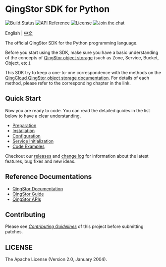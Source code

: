 # QingStor SDK for Python

[![Build Status](https://github.com/qingstor/qingstor-sdk-python/workflows/Unit%20Test/badge.svg?branch=master)](https://github.com/qingstor/qingstor-sdk-python/actions?query=workflow%3A%22Unit+Test%22)
[![API Reference](http://img.shields.io/badge/api-reference-green.svg)](https://docsv4.qingcloud.com/user_guide/storage/object_storage/)
[![License](http://img.shields.io/badge/license-apache%20v2-blue.svg)](https://github.com/yunify/qingstor-sdk-python/blob/master/LICENSE)
[![Join the chat](https://img.shields.io/badge/chat-online-blue?style=flat&logo=zulip)](https://qingstor.zulipchat.com/join/nofzrqd5a5skt5ebnaor5b7d/)

English | [中文](README_zh-CN.md)

The official QingStor SDK for the Python programming language.

Before you start using the SDK, make sure you have a basic understanding of the concepts of [QingStor object storage](https://docsv4.qingcloud.com/user_guide/storage/object_storage/intro/product/) (such as Zone, Service, Bucket, Object, etc.).

This SDK try to keep a one-to-one correspondence with the methods on the [QingCloud QingStor object storage documentation](https://docsv4.qingcloud.com/user_guide/storage/object_storage/api/). For details of each method, please refer to the corresponding chapter in the link.

## Quick Start

Now you are ready to code. You can read the detailed guides in the list below to have a clear understanding.

- [Preparation](./docs/prepare.md)
- [Installation](./docs/install.md)
- [Configuration](./docs/config.md)
- [Service Initialization](./docs/service.md)
- [Code Examples](./docs/examples.md)

Checkout our [releases](https://github.com/yunify/qingstor-sdk-python/releases) and [change log](./CHANGELOG.md) for information about the latest features, bug fixes and new ideas.

## Reference Documentations

- [QingStor Documentation](https://docsv4.qingcloud.com/user_guide/storage/object_storage/intro/product/)
- [QingStor Guide](https://docsv4.qingcloud.com/user_guide/storage/object_storage/)
- [QingStor APIs](https://docsv4.qingcloud.com/user_guide/storage/object_storage/api/)

## Contributing

Please see [*Contributing Guidelines*](./CONTRIBUTING.md) of this project before submitting patches.

## LICENSE

The Apache License (Version 2.0, January 2004).

